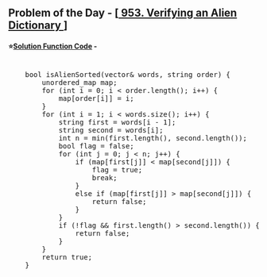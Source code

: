 ## Problem of the Day - [<a href="https://leetcode.com/problems/verifying-an-alien-dictionary/"> 953. Verifying an Alien Dictionary </a>]


#### ⭐<ins>Solution Function Code</ins> -
<pre>

    bool isAlienSorted(vector<string>& words, string order) {
        unordered_map<char, int> map;
        for (int i = 0; i < order.length(); i++) {
            map[order[i]] = i;
        }
        for (int i = 1; i < words.size(); i++) {
            string first = words[i - 1];
            string second = words[i];
            int n = min(first.length(), second.length());
            bool flag = false;
            for (int j = 0; j < n; j++) {
                if (map[first[j]] < map[second[j]]) {
                    flag = true;
                    break;
                }
                else if (map[first[j]] > map[second[j]]) {
                    return false;
                }
            }
            if (!flag && first.length() > second.length()) {
                return false;
            }
        }
        return true;
    }
</pre>
